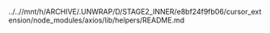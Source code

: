 ../..//mnt/h/ARCHIVE/.UNWRAP/D/STAGE2_INNER/e8bf24f9fb06/cursor_extension/node_modules/axios/lib/helpers/README.md
